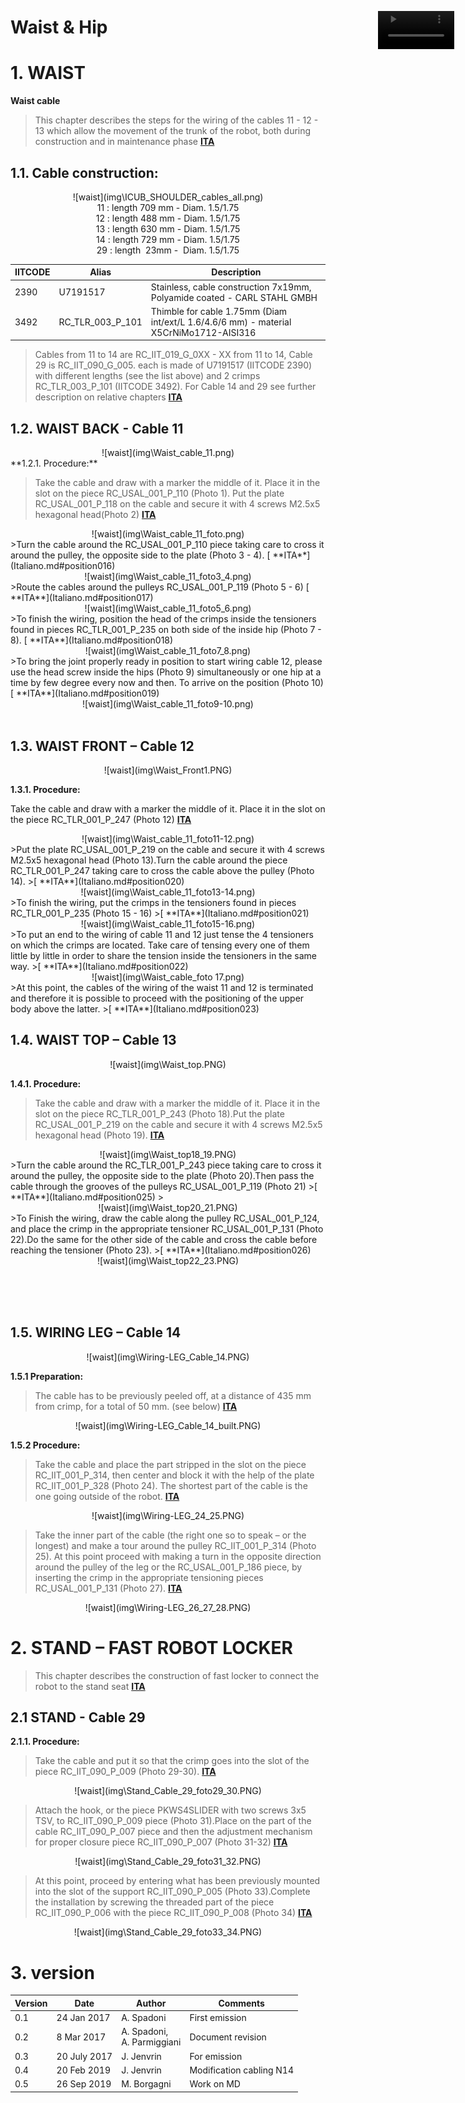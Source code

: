 

# Waist & Hip

# 1. WAIST

**Waist cable**
>This chapter describes the steps for the wiring of the cables 11 - 12 - 13 which allow the movement of the trunk of the robot, both during construction and in maintenance phase 
 [<i class="fa fa-flag fa-1x"></i> **ITA**](Italiano.md#position013)




## 1.1. Cable construction:

<center>![waist](img\ICUB_SHOULDER_cables_all.png)</center>
<center> 11  : length 709 mm - Diam. 1.5/1.75</center>
<center> 12  : length 488 mm - Diam. 1.5/1.75</center>
<center> 13  : length 630 mm - Diam. 1.5/1.75 </center>
<center> 14  : length 729 mm -  Diam. 1.5/1.75 </center> 
<center> 29  : length &nbsp;23mm - &nbsp;Diam. 1.5/1.75 </center>


| IITCODE | Alias            | Description                                                  |
| ------- | ---------------- | ------------------------------------------------------------ |
| 2390    | U7191517         | Stainless, cable construction 7x19mm, Polyamide coated - CARL STAHL GMBH |
| 3492    | RC_TLR_003_P_101 | Thimble for cable 1.75mm (Diam int/ext/L 1.6/4.6/6 mm) - material X5CrNiMo1712-AISI316 |


>Cables from 11 to 14 are RC_IIT_019_G_0XX - XX from 11 to 14, Cable 29 is  RC_IIT_090_G_005. each is  made of U7191517 (IITCODE 2390) with different lengths (see the list above) and 2 crimps RC_TLR_003_P_101 (IITCODE 3492). For Cable 14 and 29 see further description on relative chapters
[<i class="fa fa-flag fa-1x"></i> **ITA**](Italiano.md#position014)                                                     
## 1.2. WAIST BACK - Cable 11

 <center>![waist](img\Waist_cable_11.png)</center>
**1.2.1. Procedure:**

>Take the cable and draw with a marker the middle of it. Place it in the slot on the piece RC_USAL_001_P_110 (Photo 1). Put the plate RC_USAL_001_P_118 on the cable and secure it with 4 screws M2.5x5 hexagonal head(Photo 2)
[<i class="fa fa-flag fa-1x"></i> **ITA**](Italiano.md#position015)


<center>![waist](img\Waist_cable_11_foto.png)</center>
>Turn the cable around the RC_USAL_001_P_110 piece taking care to cross it around the pulley, the opposite side to the plate (Photo 3 - 4).
[<i class="fa fa-flag fa-1x"></i> **ITA**](Italiano.md#position016)

<center>![waist](img\Waist_cable_11_foto3_4.png)</center>
>Route the cables around the pulleys RC_USAL_001_P_119 (Photo 5 - 6)
[<i class="fa fa-flag fa-1x"></i> **ITA**](Italiano.md#position017)



<center>![waist](img\Waist_cable_11_foto5_6.png)</center> 
>To finish the wiring, position the head of the crimps inside the tensioners found in pieces RC_TLR_001_P_235 on both side of the inside hip (Photo 7 - 8).
[<i class="fa fa-flag fa-1x"></i> **ITA**](Italiano.md#position018)


<center>![waist](img\Waist_cable_11_foto7_8.png)</center>
>To bring the joint properly ready in position to start wiring cable 12, please use the head screw inside the hips (Photo 9) simultaneously or one hip at a time by few degree every now and then. To arrive on the position (Photo 10)
[<i class="fa fa-flag fa-1x"></i> **ITA**](Italiano.md#position019)




<center>![waist](img\Waist_cable_11_foto9-10.png)</center>
​         

## 1.3. WAIST FRONT – Cable 12

<center>![waist](img\Waist_Front1.PNG)</center>



 **1.3.1. Procedure:**

Take the cable and draw with a marker the middle of it. Place it in the slot on the piece RC_TLR_001_P_247 (Photo 12)
[<i class="fa fa-flag fa-1x"></i> **ITA**](Italiano.md#position020)





<center>![waist](img\Waist_cable_11_foto11-12.png)</center>
>Put the plate RC_USAL_001_P_219 on the cable and secure it with 4 screws M2.5x5 hexagonal head (Photo 13).Turn the cable around the piece RC_TLR_001_P_247 taking care to cross the cable above the pulley (Photo 14).
>[<i class="fa fa-flag fa-1x"></i> **ITA**](Italiano.md#position020)




<center>![waist](img\Waist_cable_11_foto13-14.png)</center>
>To finish the wiring, put the crimps in the tensioners found in pieces RC_TLR_001_P_235 (Photo 15 - 16)
>[<i class="fa fa-flag fa-1x"></i> **ITA**](Italiano.md#position021)




<center>![waist](img\Waist_cable_11_foto15-16.png)</center>
>To put an end to the wiring of cable 11 and 12 just tense the 4 tensioners on which the crimps are located. Take care of tensing every one of them little by little in order to share the tension inside the tensioners in the same way.
>[<i class="fa fa-flag fa-1x"></i> **ITA**](Italiano.md#position022)





<center>![waist](img\Waist_cable_foto 17.png)</center>
>At this point, the cables of the wiring of the waist 11 and 12 is terminated and therefore it is possible to proceed with the positioning of the upper body above the latter.
>[<i class="fa fa-flag fa-1x"></i> **ITA**](Italiano.md#position023)


## 1.4. WAIST TOP – Cable 13

<center>![waist](img\Waist_top.PNG)</center>

**1.4.1. Procedure:**

>Take the cable and draw with a marker the middle of it. Place it in the slot on the piece RC_TLR_001_P_243 (Photo 18).Put the plate RC_USAL_001_P_219 on the cable and secure it with 4 screws M2.5x5 hexagonal head (Photo 19).
>[<i class="fa fa-flag fa-1x"></i> **ITA**](Italiano.md#position024)
>



<center>![waist](img\Waist_top18_19.PNG)</center>
>Turn the cable around the RC_TLR_001_P_243 piece taking care to cross it around the pulley, the opposite side to the plate (Photo 20).Then pass the cable through the grooves of the pulleys RC_USAL_001_P_119 (Photo 21) 
>[<i class="fa fa-flag fa-1x"></i> **ITA**](Italiano.md#position025)
>




<center>![waist](img\Waist_top20_21.PNG)</center>
>To Finish the wiring, draw the cable along the pulley RC_USAL_001_P_124, and place the crimp in the appropriate tensioner RC_USAL_001_P_131 (Photo 22).Do the same for the other side of the cable and cross the cable before reaching the tensioner (Photo 23).
>[<i class="fa fa-flag fa-1x"></i> **ITA**](Italiano.md#position026)



<center>![waist](img\Waist_top22_23.PNG)</center>​

​     
​							
## 1.5. WIRING LEG – Cable 14

<center>![waist](img\Wiring-LEG_Cable_14.PNG)</center>

**1.5.1 Preparation:**
>The cable has to be previously peeled off, at a distance of 435 mm from crimp, for a total of 50 mm. (see below)
>[<i class="fa fa-flag fa-1x"></i> **ITA**](Italiano.md#position027)



<center>![waist](img\Wiring-LEG_Cable_14_built.PNG)</center>

**1.5.2 Procedure:**

>Take the cable and place the part stripped in the slot on the piece RC_IIT_001_P_314, then center and block it with the help of the plate RC_IIT_001_P_328 (Photo 24). The shortest part of the cable is the one going outside of the robot.
>[<i class="fa fa-flag fa-1x"></i> **ITA**](Italiano.md#position028)




<center>![waist](img\Wiring-LEG_24_25.PNG)</center>

>Take the inner part of the cable (the right one so to speak – or the longest) and make a tour around the pulley RC_IIT_001_P_314 (Photo 25). At this point proceed with making a turn in the opposite direction around the pulley of the leg or the RC_USAL_001_P_186 piece, by inserting the crimp in the appropriate tensioning pieces RC_USAL_001_P_131 (Photo 27).
>[<i class="fa fa-flag fa-1x"></i> **ITA**](Italiano.md#position028)



<center>![waist](img\Wiring-LEG_26_27_28.PNG)</center>


# 2. STAND – FAST ROBOT LOCKER 


>This chapter describes the construction of fast locker to connect the robot to the stand seat
>[<i class="fa fa-flag fa-1x"></i> **ITA**](Italiano.md#position029)
>




## 2.1 STAND  - Cable 29 





**2.1.1. Procedure:**

>Take the cable and put it so that the crimp goes into the slot of the piece RC_IIT_090_P_009 (Photo 29-30).
>[<i class="fa fa-flag fa-1x"></i> **ITA**](Italiano.md#position031)




<center>![waist](img\Stand_Cable_29_foto29_30.PNG)</center>

>Attach the hook, or the piece PKWS4SLIDER with two screws 3x5 TSV, to RC_IIT_090_P_009 piece (Photo 31).Place on the part of the cable RC_IIT_090_P_007 piece and then the adjustment mechanism for proper closure piece RC_IIT_090_P_007 (Photo 31-32)
>[<i class="fa fa-flag fa-1x"></i> **ITA**](Italiano.md#position032)





<center>![waist](img\Stand_Cable_29_foto31_32.PNG)</center>

>At this point, proceed by entering what has been previously mounted into the slot of the support RC_IIT_090_P_005 (Photo 33).Complete the installation by screwing the threaded part of the piece RC_IIT_090_P_006 with the piece  RC_IIT_090_P_008 (Photo 34)
>[<i class="fa fa-flag fa-1x"></i> **ITA**](Italiano.md#position033)
>




<center>![waist](img\Stand_Cable_29_foto33_34.PNG)</center>




# 3. version

| Version | Date         | Author                     | Comments                 |
| ------- | ------------ | -------------------------- | ------------------------ |
| 0.1     | 24 Jan 2017  | A. Spadoni                 | First emission           |
| 0.2     | 8 Mar 2017   | A. Spadoni, <br/>A. Parmiggiani | Document revision   |
| 0.3     | 20 July 2017 | J. Jenvrin                 | For emission             |
| 0.4     | 20 Feb 2019  | J. Jenvrin                 | Modification cabling N14 |
| 0.5     | 26 Sep 2019  | M. Borgagni                | Work on MD               |

<div style="position:fixed;top:80px;left:85%;">
    <video width="85%"  height="85%" autoplay loop>
    <source src="../video/icubrotate.mp4" type="video/mp4">
        Your browser does not support the video tag.
    </video>
</div>
